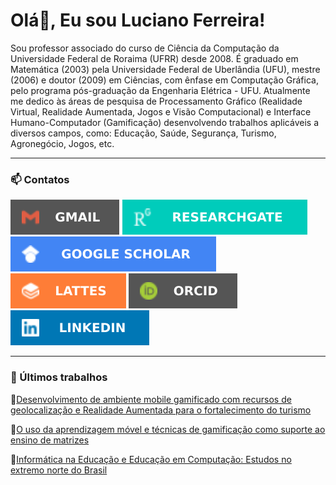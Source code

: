 # Olá👋, Eu sou Luciano Ferreira!

Sou professor associado do curso de Ciência da Computação da Universidade Federal de Roraima (UFRR) desde 2008. É graduado em Matemática (2003) pela Universidade Federal de Uberlândia (UFU), mestre (2006) e doutor (2009) em Ciências, com ênfase em Computação Gráfica, pelo programa pós-graduação da Engenharia Elétrica - UFU. Atualmente me dedico às áreas de pesquisa de Processamento Gráfico (Realidade Virtual, Realidade Aumentada, Jogos e Visão Computacional) e Interface Humano-Computador (Gamificação) desenvolvendo trabalhos aplicáveis a diversos campos, como: Educação, Saúde, Segurança, Turismo, Agronegócio, Jogos, etc.

---

### 📫 Contatos
[![Gmail](img/badge-gmail.svg)](mailto:fsluciano.ufrr@gmail.com)
[![ResearchGate](img/badge-researchgate.svg)](https://www.researchgate.net/profile/Luciano-Silva-61)
[![Google Scholar](img/badge-google-scholar.svg)](https://scholar.google.com/citations?user=zM-PHG8AAAAJ&hl=pt-BR)
[![Lattes Badge](img/badge-lattes.svg)](http://lattes.cnpq.br/0130858112372443)
[![Orcid Badge](img/badge-orcid.svg)](https://orcid.org/0000-0003-1743-4932)
[![LinkedIn](img/badge-linkedin.svg)](https://www.linkedin.com/in/luciano-ferreira-silva-74082421a/)

---

### 📰 Últimos trabalhos
📎[Desenvolvimento de ambiente mobile gamificado com recursos de geolocalização e Realidade Aumentada para o fortalecimento do turismo](https://www.researchgate.net/publication/376776087_DESENVOLVIMENTO_DE_AMBIENTE_MOBILE_GAMIFICADO_COM_RECURSOS_DE_GEOLOCALIZACAO_E_REALIDADE_AUMENTADA_PARA_O_FORTALECIMENTO_DO_TURISMO)

📎[O uso da aprendizagem móvel e técnicas de gamificação como suporte ao ensino de matrizes](https://www.researchgate.net/publication/356863704_O_uso_da_aprendizagem_movel_e_tecnicas_de_gamificacao_como_suporte_ao_ensino_de_matrizes?_tp=eyJjb250ZXh0Ijp7ImZpcnN0UGFnZSI6InByb2ZpbGUiLCJwYWdlIjoicHJvZmlsZSJ9fQ)

📎[Informática na Educação e Educação em Computação: Estudos no extremo norte do Brasil](https://www.researchgate.net/profile/Luciano-Silva-61#:~:text=Inform%C3%A1tica%20na%20Educa%C3%A7%C3%A3o%20e%20Educa%C3%A7%C3%A3o%20em%20Computa%C3%A7%C3%A3o%3A%20Estudos%20no%20extremo%20norte%20do%20Brasil)
